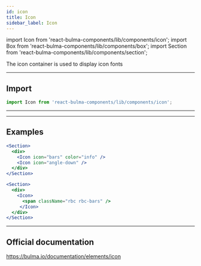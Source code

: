 ```yaml
---
id: icon
title: Icon
sidebar_label: Icon
---
```


import Icon from 'react-bulma-components/lib/components/icon';
import Box from 'react-bulma-components/lib/components/box';
import Section from 'react-bulma-components/lib/components/section';


The icon container is used to display icon fonts




---

## **Import**

```js
import Icon from 'react-bulma-components/lib/components/icon';
```

---

---

## **Examples**

<Section>
  <div>
    <Icon icon="bars" color="info" />
    <Icon icon="angle-down" />
  </div>
</Section>


```jsx
<Section>
  <div>
    <Icon icon="bars" color="info" />
    <Icon icon="angle-down" />
  </div>
</Section>
```

<Section>
  <div>
    <Icon>
      <span className="rbc rbc-bars" />
     </Icon>
  </div>  
</Section>


```jsx
<Section>
  <div>
    <Icon>
      <span className="rbc rbc-bars" />
     </Icon>
  </div>  
</Section>
```

---

## Official documentation

https://bulma.io/documentation/elements/icon

